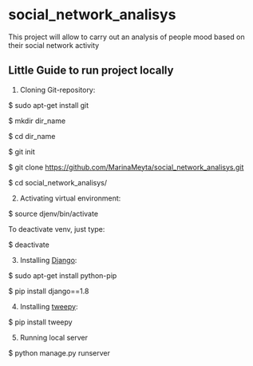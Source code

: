 # social_network_analisys
This project will allow to carry out an analysis of people mood based on their social network activity

## Little Guide to run project locally

1. Cloning Git-repository:

  $ sudo apt-get install git

  $ mkdir dir_name

  $ cd dir_name

  $ git init

  $ git clone https://github.com/MarinaMeyta/social_network_analisys.git

  $ cd social_network_analisys/

2. Activating virtual environment:

  $ source djenv/bin/activate

  To deactivate venv, just type:

  $ deactivate

3. Installing [Django](https://www.djangoproject.com/):

  $ sudo apt-get install python-pip

  $ pip install django==1.8

4. Installing [tweepy](https://github.com/tweepy/tweepy):

  $ pip install tweepy

5. Running local server

  $ python manage.py runserver
